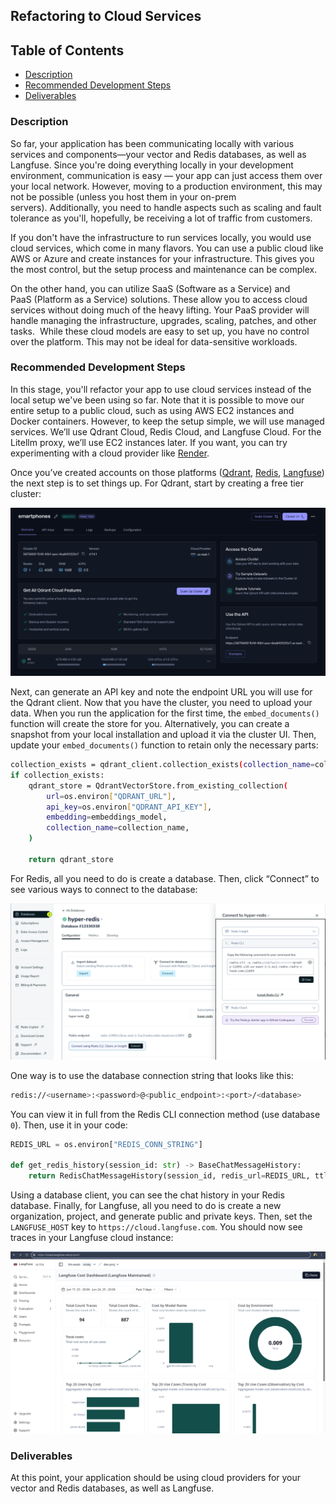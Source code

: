 ## **Refactoring to Cloud Services**

## **Table of Contents**

- [Description](#Description)
- [Recommended Development Steps](#Recommended-Development-Steps)
- [Deliverables](#Deliverables)

### **Description**

So far, your application has been communicating locally with various services and components—your vector and Redis databases, as well as Langfuse. Since you're doing everything locally in your development environment, communication is easy — your app can just access them over your local network. However, moving to a production environment, this may not be possible (unless you host them in your on-prem servers). Additionally, you need to handle aspects such as scaling and fault tolerance as you'll, hopefully, be receiving a lot of traffic from customers.

If you don't have the infrastructure to run services locally, you would use cloud services, which come in many flavors. You can use a public cloud like AWS or Azure and create instances for your infrastructure. This gives you the most control, but the setup process and maintenance can be complex.

On the other hand, you can utilize SaaS (Software as a Service) and PaaS (Platform as a Service) solutions. These allow you to access cloud services without doing much of the heavy lifting. Your PaaS provider will handle managing the infrastructure, upgrades, scaling, patches, and other tasks.  While these cloud models are easy to set up, you have no control over the platform. This may not be ideal for data-sensitive workloads.

### **Recommended Development Steps**

In this stage, you'll refactor your app to use cloud services instead of the local setup we've been using so far. Note that it is possible to move our entire setup to a public cloud, such as using AWS EC2 instances and Docker containers. However, to keep the setup simple, we will use managed services. We’ll use Qdrant Cloud, Redis Cloud, and Langfuse Cloud. For the Litellm proxy, we’ll use EC2 instances later. If you want, you can try experimenting with a cloud provider like [Render](https://render.com/deploy?repo=https://github.com/BerriAI/litellm).

Once you’ve created accounts on those platforms ([Qdrant](https://cloud.qdrant.io/), [Redis](https://redis.io/cloud/), [Langfuse](https://cloud.langfuse.com/)) the next step is to set things up. For Qdrant, start by creating a free tier cluster:

![Qdrant UI](images/qdrant.png)

Next, can generate an API key and note the endpoint URL you will use for the Qdrant client. Now that you have the cluster, you need to upload your data. When you run the application for the first time, the `embed_documents()` function will create the store for you. Alternatively, you can create a snapshot from your local installation and upload it via the cluster UI. Then, update your `embed_documents()` function to retain only the necessary parts: 

```bash
collection_exists = qdrant_client.collection_exists(collection_name=collection_name)
if collection_exists:
    qdrant_store = QdrantVectorStore.from_existing_collection(
        url=os.environ["QDRANT_URL"],
        api_key=os.environ["QDRANT_API_KEY"],
        embedding=embeddings_model,
        collection_name=collection_name,
    )

    return qdrant_store
```

For Redis, all you need to do is create a database. Then, click “Connect” to see various ways to connect to the database: 

![Redis](images/redis.png)

One way is to use the database connection string that looks like this: 

```bash
redis://<username>:<password>@<public_endpoint>:<port>/<database>
```

You can view it in full from the Redis CLI connection method (use database `0`). Then, use it in your code: 

```python
REDIS_URL = os.environ["REDIS_CONN_STRING"]

def get_redis_history(session_id: str) -> BaseChatMessageHistory:
    return RedisChatMessageHistory(session_id, redis_url=REDIS_URL, ttl=3600)
```

Using a database client, you can see the chat history in your Redis database. Finally, for Langfuse, all you need to do is create a new organization, project, and generate public and private keys. Then, set the `LANGFUSE_HOST` key to `https://cloud.langfuse.com`. You should now see traces in your Langfuse cloud instance:

![Langfuse](images/langfuse.png)

### **Deliverables**

At this point, your application should be using cloud providers for your vector and Redis databases, as well as Langfuse. 